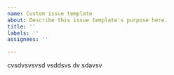 ```yaml
---
name: Custom issue template
about: Describe this issue template's purpose here.
title: ''
labels: ''
assignees: ''

---
```

cvsdvsvsvsd
vsddsvs
dv
sdavsv
